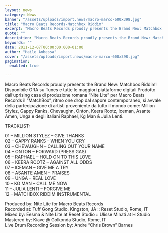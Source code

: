 ```yaml
---
layout: news
category: News
banner: "/assets/uploads/import.news/macro-marco-600x398.jpg"
title: "Macro Beats Records-Matchbox Riddim"
excerpt: "Macro Beats Records proudly presents the Brand New: Matchbox Riddim! Disponibile ORA su Tunes e tutte le maggiori piattaforme digitali Prodotto dall’uprising casa di produzione romana “Nite Lite” per Macro Beats Records il “MatchBox”, ritmo one drop dal sapore contemporaneo, si avvale della partecipazione di artisti proveniente da tutto il mondo come: Million Stylez, Gappy [&hellip"
quote: ""
description: "Macro Beats Records proudly presents the Brand New: Matchbox Riddim! Disponibile ORA su Tunes e tutte le maggiori piattaforme digitali Prodotto dall’uprising casa di produzione romana “Nite Lite” per Macro Beats Records il “MatchBox”, ritmo one drop dal sapore contemporaneo, si avvale della partecipazione di artisti proveniente da tutto il mondo come: Million Stylez, Gappy [&hellip"
keywords: ""
date: 2011-12-07T00:00:00.000+01:00
author: "Haile Anbessa"
cover: "/assets/uploads/import.news/macro-marco-600x398.jpg"
pagination:
  enabled: true

---
```


Macro Beats Records proudly presents the Brand New: Matchbox Riddim! Disponibile ORA su Tunes e tutte le maggiori piattaforme digitali Prodotto dall’uprising casa di produzione romana “Nite Lite” per Macro Beats Records il “MatchBox”, ritmo one drop dal sapore contemporaneo, si avvale della partecipazione di artisti proveniente da tutto il mondo come: Million Stylez, Gappy Ranks, Chevaughn, Onton, Keera Rootz, Iceman, Asante Amen, Unga e degli italiani Raphael, Kg Man & Julia Lenti.

TRACKLIST:

01 – MILLION STYLEZ – GIVE THANKS  
02 – GAPPY RANKS – WHEN YOU CRY  
03 – CHEVAUGHN – CALLING OUT YOUR NAME  
04 – ONTON – FORWARD (PRESS GAS)  
05 – RAPHAEL – HOLD ON TO THIS LOVE  
06 – KEERA ROOTZ – AGAINST ALL ODDS  
07 – ICEMAN – GIVE ME A TRY  
08 – ASANTE AMEN – PRAISES  
09 – UNGA – REAL LOVE  
10 – KG MAN – CALL ME NOW  
11 – JULIA LENTI – FORGIVE ME  
12 – MATCHBOX RIDDIM INSTRUMENTAL

Produced by: Nite Lite for Macro Beats Records  
Recorded at: Tuff Gong Studio, Kingston, JA :: Reset Studio, Rome, IT  
Mixed by: Eesma & Nite Lite at Reset Studio :: Ulisse Minati at H Studio  
Mastered by: Kiave @ Golkonda Studio, Rome, IT  
Live Drum Recording Session by: Andre “Chris Brown” Barnes